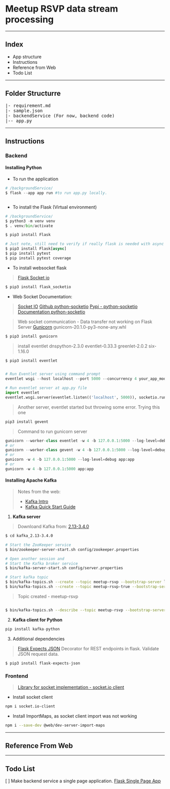 # Meetup RSVP data stream processing 

___

## Index

- App structure
- Instructions
- Reference from Web
- Todo List
___

## Folder Structurre

<pre>
|- requirement.md
|- sample.json
|- backendService (For now, backend code)
|-- app.py
</pre>

___

## Instructions

### Backend 

#### Installing Python

- To run the application

```python
# /backgroundService/
$ flask --app app run #to run app.py locally. 



```

- To install the Flask (Virtual environment)

```python
# /backgroundService/
$ python3 -m venv venv 
$ . venv/bin/activate

$ pip3 install Flask

# Just note, still need to verify if really flask is needed with async option, Did during troubleshooting the web socket connection
$ pip3 install Flask[async]
$ pip install pytest
$ pip install pytest coverage
```

- To install websocket flask

> [Flask Socket io](https://flask-socketio.readthedocs.io/en/latest/)
```python
$ pip3 install flask_socketio
```

- Web Socket Documentation: 

> [Socket IO](https://socket.io/docs/v4/)
> [Github python-socketio](https://github.com/miguelgrinberg/python-socketio)
> [Pypi - python-socketio](https://pypi.org/project/python-socketio/)
> [Documentation python-socketio](https://python-socketio.readthedocs.io/en/latest/)

> Web socket communication - Data transfer not working on Flask Server
> [Gunicorn](https://flask.palletsprojects.com/en/2.2.x/deploying/gunicorn/)
> gunicorn-20.1.0-py3-none-any.whl

```python
$ pip3 install gunicorn
```
> install eventlet
> dnspython-2.3.0 eventlet-0.33.3 greenlet-2.0.2 six-1.16.0
```python
$ pip3 install eventlet
```

```python

# Run Eventlet server using command prompt
eventlet wsgi --host localhost --port 5000 --concurrency 4 your_app_module:app

# Run eventlet server at app.py file
import eventlet
eventlet.wsgi.server(eventlet.listen(('localhost', 5000)), socketio.run(app))
```

> Another server, eventlet started but throwing some error. Trying this one
```python
pip3 install gevent
```

> Command to run gunicorn server
```python
gunicorn --worker-class eventlet -w 4 -b 127.0.0.1:5000 --log-level=debug app:app
# or
gunicorn --worker-class gevent -w 4 -b 127.0.0.1:5000 --log-level=debug app:app
# or
gunicorn -w 4 -b 127.0.0.1:5000 --log-level=debug app:app
# or 
gunicorn -w 4 -b 127.0.0.1:5000 app:app
```

#### Installing Apache Kafka

> Notes from the web:
>
> - [Kafka Intro](https://kafka.apache.org/intro)
> - [Kafka Quick Start Guide](https://kafka.apache.org/quickstart)

1. <strong>Kafka server</strong>

> Downloand Kafka from: [2.13-3.4.0](https://www.apache.org/dyn/closer.cgi?path=/kafka/3.4.0/kafka_2.13-3.4.0.tgz)
```bash
$ cd kafka_2.13-3.4.0

# Start the ZooKeeper service
$ bin/zookeeper-server-start.sh config/zookeeper.properties

# Open another session and
# Start the Kafka broker service
$ bin/kafka-server-start.sh config/server.properties

# Start kafka topic
$ bin/kafka-topics.sh --create --topic meetup-rsvp --bootstrap-server localhost:9092
$ bin/kafka-topics.sh --create --topic meetup-rsvp-true --bootstrap-server localhost:9092
```

> Topic created - meetup-rsvp

```bash

$ bin/kafka-topics.sh --describe --topic meetup-rsvp --bootstrap-server localhost:9092


```

2. <strong>Kafka client for Python</strong>
```python
pip install kafka-python
```

3. Additional dependencies

> [Flask Expects JSON](https://pypi.org/project/flask-expects-json/) Decorator for REST endpoints in flask. Validate JSON request data.
```python
$ pip3 install flask-expects-json
```

### Frontend

> [Library for socket implementation - socket.io client](https://socket.io/docs/v4/client-initialization/)

- Install socket client
```bash
npm i socket.io-client
```
- Install ImportMaps, as socket client import was not working
```bash
npm i --save-dev @web/dev-server-import-maps
```
___

## Reference From Web

___

## Todo List

[ ] Make backend service a single page application. [Flask Single Page App](https://flask.palletsprojects.com/en/2.2.x/patterns/singlepageapplications/)